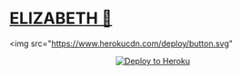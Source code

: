 # [ELIZABETH 🦉](https://t.me/yes_i_am_bot)

<img src="https://www.herokucdn.com/deploy/button.svg"

<p align="center"><a href="https://heroku.com/deploy?template=https://github.com/PRINCEONLINE/ELIZABETHONLINE/tree/stable"> <img src="https://www.herokucdn.com/deploy/button.svg" alt="Deploy to Heroku" /></a></p>
